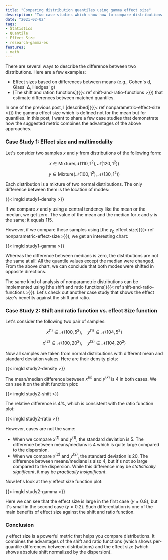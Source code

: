 ```yaml
---
title: "Comparing distribution quantiles using gamma effect size"
description: "Two case studies which show how to compare distributions using the gamma effect size"
date: "2021-02-02"
tags:
- Statistics
- Quantile
- Effect Size
- research-gamma-es
features:
- math
---
```


There are several ways to describe the difference between two distributions.
Here are a few examples:

* Effect sizes based on differences between means (e.g., Cohen's d, Glass' Δ, Hedges' g)
* [The shift and ration functions]({{< ref shift-and-ratio-functions >}}) that
    estimate differences between matched quantiles.

In one of the previous post, I [described]({{< ref nonparametric-effect-size >}})
  the gamma effect size which is defined not for the mean but for quantiles.
In this post, I want to share a few case studies that demonstrate
  how the suggested metric combines the advantages of the above approaches.

<!--more-->

### Case Study 1: Effect size and multimodality

Let's consider two samples $x$ and $y$ from distributions of the following form:

$$
x \in \textrm{Mixture}(\mathcal{N}(110, 1^2), \mathcal{N}(120, 1^2))
$$

$$
y \in \textrm{Mixture}(\mathcal{N}(100, 1^2), \mathcal{N}(130, 1^2))
$$

Each distribution is a mixture of two normal distributions.
The only difference between them is the location of modes:

{{< imgld study1-density >}}

If we compare $x$ and $y$ using a central tendency like the mean or the median, we get zero.
The value of the mean and the median for $x$ and $y$ is the same; it equals $115$.

However, if we compare these samples using [the $\gamma_p$ effect size]({{< ref nonparametric-effect-size >}}),
  we get an interesting chart:

{{< imgld study1-gamma >}}

Whereas the difference between medians is zero, the distributions are not the same at all!
All the quantile values except the median were changed.
From the above chart, we can conclude that both modes were shifted in opposite directions.

The same kind of analysis of nonparametric distributions can be implemented
  using [the shift and ratio functions]({{< ref shift-and-ratio-functions >}}).
Let's check out another case study that shows the effect size's benefits against the shift and ratio.

### Case Study 2: Shift and ratio function vs. effect Size function

Let's consider the following two pair of samples:

$$
x^{(1)} \in \mathcal{N}(100, 5^2),\quad y^{(1)} \in \mathcal{N}(104, 5^2)
$$

$$
x^{(2)} \in \mathcal{N}(100, 20^2),\quad y^{(2)} \in \mathcal{N}(104, 20^2)
$$

Now all samples are taken from normal distributions with different mean and standard deviation values.
Here are their density plots:

{{< imgld study2-density >}}

The mean/median difference between $x^{(k)}$ and $y^{(k)}$ is $4$ in both cases.
We can see it on the shift function plot:

{{< imgld study2-shift >}}

The relative difference is 4%, which is consistent with the ratio function plot:

{{< imgld study2-ratio >}}

However, cases are not the same:

* When we compare $x^{(1)}$ and $y^{(1)}$, the standard deviation is $5$.
  The difference between means/medians is $4$
    which is quite large compared to the dispersion.
* When we compare $x^{(2)}$ and $y^{(2)}$, the standard deviation is $20$.
  The difference between means/medians is also $4$,
    but it's not so large compared to the dispersion.
  While this difference may be *statistically significant*,
    it may be *practically insignificant*.

Now let's look at the $\gamma$ effect size function plot:

{{< imgld study2-gamma >}}

Here we can see that the effect size is large in the first case ($\gamma \approx 0.8$),
  but it's small in the second case ($\gamma \approx 0.2$).
Such differentiation is one of the main benefits of effect size against the shift and ratio function.

### Conclusion

$\gamma$ effect size is a powerful metric that helps you compare distributions.
It combines the advantages of
  the shift and ratio functions (which shows per-quantile differences between distributions)
  and the effect size (which shows absolute shift normalized by the dispersion).